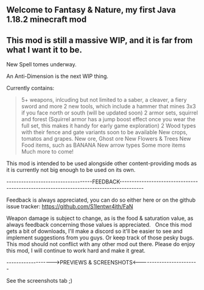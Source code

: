 Welcome to Fantasy & Nature, my first Java 1.18.2 minecraft mod
---------------------------------------------------------------------------------------------
This mod is still a massive WIP, and it is far from what I want it to be.
----------------------------------------------------------------------------------------------------------------------------

New Spell tomes underway.

An Anti-Dimension is the next WIP thing.

Currently contains:
> 5+ weapons, inlcuding but not limited to a saber, a cleaver, a fiery sword and more
> 2 new tools, which include a hammer that mines 3x3 if you face north or south (will be updated soon)
> 2 armor sets, squirrel and forest
> (Squirrel armor has a jump boost effect once you wear the full set, this makes it handy for early game exploration)
> 2 Wood types with their fence and gate variants soon to be available
> New crops, tomatos and grapes.
> New ore, Ghost ore
> New Flowers & Trees
> New Food items, such as BANANA
> New arrow types
> Some more items
> Much more to come!
 

This mod is intended to be used alongside other content-providing mods as it is currently not big enough to be used on its own.

-----------------------------------FEEDBACK----------------------------------------------------------------------------------------
 

Feedback is always appreciated, you can do so either here or on the github issue tracker:
https://github.com/S1lentwr4ith/FaN
 

Weapon damage is subject to change, as is the food & saturation value, as always feedback concerning those values is appreciated.
 
Once this mod gets a bit of downloads, I'll make a discord so it'll be easier to see and implement suggestions from you guys. Or keep track of those pesky bugs.
 
This mod should not conflict with any other mod out there.
Please do enjoy this mod, I will continue to work hard and make it great.
 

------------------->PREVIEWS & SCREENSHOTS<------------------------

See the screenshots tab ;)
